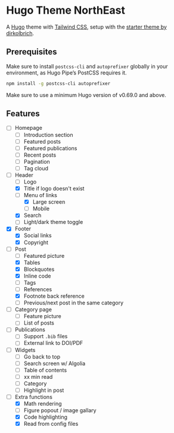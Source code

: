 # Hugo Theme NorthEast

A [Hugo](https://gohugo.io) theme with [Tailwind CSS](https://tailwindcss.com), setup with the [starter theme by dirkolbrich](https://github.com/dirkolbrich/hugo-theme-tailwindcss-starter).

## Prerequisites

Make sure to install `postcss-cli` and `autoprefixer` globally in your environment, as Hugo Pipe’s PostCSS requires it.

```bash
npm install -g postcss-cli autoprefixer
```

Make sure to use a minimum Hugo version of v0.69.0 and above.

## Features

-   [ ] Homepage
    -   [ ] Introduction section
    -   [ ] Featured posts
    -   [ ] Featured publications
    -   [ ] Recent posts
    -   [ ] Pagination
    -   [ ] Tag cloud
-   [ ] Header
    -   [ ] Logo
    -   [x] Title if logo doesn't exist
    -   [ ] Menu of links
        -   [x] Large screen
        -   [ ] Mobile
    -   [x] Search
    -   [ ] Light/dark theme toggle
-   [x] Footer
    -   [x] Social links
    -   [x] Copyright
-   [ ] Post
    -   [ ] Featured picture
    -   [x] Tables
    -   [x] Blockquotes
    -   [x] Inline code
    -   [ ] Tags
    -   [ ] References
    -   [x] Footnote back reference
    -   [ ] Previous/next post in the same category
-   [ ] Category page
    -   [ ] Feature picture
    -   [ ] List of posts
-   [ ] Publications
    -   [ ] Support `.bib` files
    -   [ ] External link to DOI/PDF
-   [ ] Widgets
    -   [ ] Go back to top
    -   [ ] Search screen w/ Algolia
    -   [ ] Table of contents
    -   [ ] xx min read
    -   [ ] Category
    -   [ ] Highlight in post
-   [ ] Extra functions
    -   [x] Math rendering
    -   [ ] Figure popout / image gallary
    -   [x] Code highlighting
    -   [x] Read from config files
